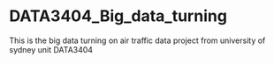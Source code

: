 # DATA3404_Big_data_turning
This is the big data turning on air traffic data project from university of sydney unit DATA3404
